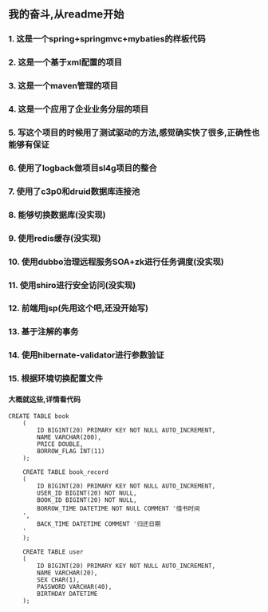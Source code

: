 ## 我的奋斗,从readme开始
###  1.  这是一个spring+springmvc+mybaties的样板代码
###  2.  这是一个基于xml配置的项目
###  3.  这是一个maven管理的项目
###  4.  这是一个应用了企业业务分层的项目
###  5.  写这个项目的时候用了测试驱动的方法,感觉确实快了很多,正确性也能够有保证
###  6.  使用了logback做项目sl4g项目的整合
### 7. 使用了c3p0和druid数据库连接池
### 8. 能够切换数据库(没实现)
### 9. 使用redis缓存(没实现)
### 10. 使用dubbo治理远程服务SOA+zk进行任务调度(没实现)
### 11. 使用shiro进行安全访问(没实现)
### 12. 前端用jsp(先用这个吧,还没开始写)
### 13. 基于注解的事务
### 14. 使用hibernate-validator进行参数验证
### 15. 根据环境切换配置文件

 #### 大概就这些,详情看代码
 
 ```
 CREATE TABLE book
     (
         ID BIGINT(20) PRIMARY KEY NOT NULL AUTO_INCREMENT,
         NAME VARCHAR(200),
         PRICE DOUBLE,
         BORROW_FLAG INT(11)
     );
     
     CREATE TABLE book_record
     (
         ID BIGINT(20) PRIMARY KEY NOT NULL AUTO_INCREMENT,
         USER_ID BIGINT(20) NOT NULL,
         BOOK_ID BIGINT(20) NOT NULL,
         BORROW_TIME DATETIME NOT NULL COMMENT '借书时间
     ',
         BACK_TIME DATETIME COMMENT '归还日期
     '
     );
     
     CREATE TABLE user
     (
         ID BIGINT(20) PRIMARY KEY NOT NULL AUTO_INCREMENT,
         NAME VARCHAR(20),
         SEX CHAR(1),
         PASSWORD VARCHAR(40),
         BIRTHDAY DATETIME
     );
 ```
 
 
 

